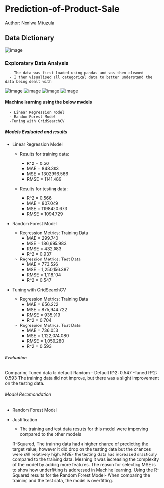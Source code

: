 # Prediction-of-Product-Sale
Author: Nonlwa Mtuzula
## Data Dictionary
![image](https://github.com/NMtuzula/Prediction-of-Product-Sales/assets/138831286/034e7e07-0ee6-42b2-b4ea-ff663c25df0b)
### Exploratory Data Analysis
      - The data was first loaded using pandas and was then cleaned
      - I then visualised all categorical data to better understand the data being dealt with
![image](https://github.com/NMtuzula/Prediction-of-Product-Sales/assets/138831286/915e28fc-4f80-42a6-b862-2aca8bf78e36)
![image](https://github.com/NMtuzula/Prediction-of-Product-Sales/assets/138831286/cb82c5d8-619f-4251-a449-94e262b7dba6)
![image](https://github.com/NMtuzula/Prediction-of-Product-Sales/assets/138831286/2d0e5936-b358-4a24-88ab-9945c07491f2)
![image](https://github.com/NMtuzula/Prediction-of-Product-Sales/assets/138831286/2e11624b-94de-4e8e-9f63-3011684c7eb9)

#### Machine learning using the below models
      - Linear Regression Model
      - Random Forest Model
      -Tuning with GridSearchCV

##### Models Evaluated and results
  - Linear Regression Model
      - Results for training data:
        - R^2 = 0.56
        - MAE = 848.383
        - MSE = 1302996.566
        - RMSE = 1141.489

      - Results for testing data:
        - R^2 = 0.566
        - MAE = 807.049
        - MSE = 1198430.673
        - RMSE = 1094.729
    
 - Random Forest Model   
     - Regression Metrics: Training Data
        - MAE = 299.740
        - MSE = 186,695.983
        - RMSE = 432.083
        - R^2 = 0.937
     - Regression Metrics: Test Data
        - MAE = 773.526
        - MSE = 1,250,156.387
        - RMSE = 1,118.104
        - R^2 = 0.547
   
  - Tuning with GridSearchCV
     - Regression Metrics: Training Data
        - MAE = 656.222
        - MSE = 875,944.722
        - RMSE = 935.919
        - R^2 = 0.704
     - Regression Metrics: Test Data
        - MAE = 736.053
        - MSE = 1,122,074.080
        - RMSE = 1,059.280
        - R^2 = 0.593

###### Evaluation
Comparing Tuned data to default Random
    - Default R^2: 0.547
    -Tuned R^2: 0.593
  The training data did not improve, but there was a slight improvement on the testing data.

###### Model Recomondation
- Random Forest Model

- Justification
   - The training and test data results for this model were improving compared to the other models
  
  R-Squared, The training data had a higher chance of predicting the target value, however it did drop on the testing data but the chances were still relatively high.
  MSE- the testing data has increased drasticaly compared to the training data. Meaning it was increasing the complexity of the model by adding more features.
  The reason for selecting MSE is to show how underfitting is addressed in Machine learning.
  Using the R-Squared results for the Random Forest Model- When comparing the training and the test data, the model is overfitting.
